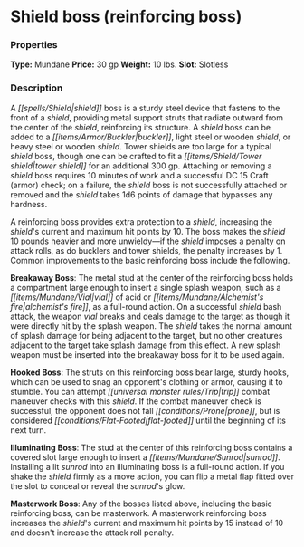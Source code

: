 ﻿---
Title: "Shield boss (reinforcing boss)"
Type: "Mundane"
Price: "30 gp"
Weight: "10 lbs."
Slot: "Slotless"
Description: |
  "A shield boss is a sturdy steel device that fastens to the front of a shield, providing metal support struts that radiate outward from the center of the shield, reinforcing its structure. A shield boss can be added to a buckler, light steel or wooden shield, or heavy steel or wooden shield. Tower shields are too large for a typical shield boss, though one can be crafted to fit a tower shield for an additional 300 gp. Attaching or removing a shield boss requires 10 minutes of work and a successful DC 15 Craft (armor) check; on a failure, the shield boss is not successfully attached or removed and the shield takes 1d6 points of damage that bypasses any hardness.
  A reinforcing boss provides extra protection to a shield, increasing the shield's current and maximum hit points by 10. The boss makes the shield 10 pounds heavier and more unwieldy—if the shield imposes a penalty on attack rolls, as do bucklers and tower shields, the penalty increases by 1. Common improvements to the basic reinforcing boss include the following.
  **Breakaway Boss**: The metal stud at the center of the reinforcing boss holds a compartment large enough to insert a single splash weapon, such as a vial of acid or alchemist's fire, as a full-round action. On a successful shield bash attack, the weapon vial breaks and deals damage to the target as though it were directly hit by the splash weapon. The shield takes the normal amount of splash damage for being adjacent to the target, but no other creatures adjacent to the target take splash damage from this effect. A new splash weapon must be inserted into the breakaway boss for it to be used again.
  **Hooked Boss**: The struts on this reinforcing boss bear large, sturdy hooks, which can be used to snag an opponent's clothing or armor, causing it to stumble. You can attempt trip combat maneuver checks with this shield. If the combat maneuver check is successful, the opponent does not fall prone, but is considered flat-footed until the beginning of its next turn.
  **Illuminating Boss**: The stud at the center of this reinforcing boss contains a covered slot large enough to insert a sunrod. Installing a lit sunrod into an illuminating boss is a full-round action. If you shake the shield firmly as a move action, you can flip a metal flap fitted over the slot to conceal or reveal the sunrod's glow.
  **Masterwork Boss**: Any of the bosses listed above, including the basic reinforcing boss, can be masterwork. A masterwork reinforcing boss increases the shield's current and maximum hit points by 15 instead of 10 and doesn't increase the attack roll penalty."
Sources: "['Melee Tactics Toolbox']"
---

# Shield boss (reinforcing boss)

### Properties

**Type:** Mundane **Price:** 30 gp **Weight:** 10 lbs. **Slot:** Slotless

### Description

A _[[spells/Shield|shield]]_ boss is a sturdy steel device that fastens to the front of a _shield_, providing metal support struts that radiate outward from the center of the _shield_, reinforcing its structure. A _shield_ boss can be added to a _[[items/Armor/Buckler|buckler]]_, light steel or wooden _shield_, or heavy steel or wooden _shield_. Tower shields are too large for a typical _shield_ boss, though one can be crafted to fit a _[[items/Shield/Tower shield|tower shield]]_ for an additional 300 gp. Attaching or removing a _shield_ boss requires 10 minutes of work and a successful DC 15 Craft (armor) check; on a failure, the _shield_ boss is not successfully attached or removed and the _shield_ takes 1d6 points of damage that bypasses any hardness.

A reinforcing boss provides extra protection to a _shield_, increasing the _shield_'s current and maximum hit points by 10. The boss makes the _shield_ 10 pounds heavier and more unwieldy—if the _shield_ imposes a penalty on attack rolls, as do bucklers and tower shields, the penalty increases by 1. Common improvements to the basic reinforcing boss include the following.

**Breakaway Boss**: The metal stud at the center of the reinforcing boss holds a compartment large enough to insert a single splash weapon, such as a _[[items/Mundane/Vial|vial]]_ of acid or _[[items/Mundane/Alchemist's fire|alchemist's fire]]_, as a full-round action. On a successful _shield_ bash attack, the weapon _vial_ breaks and deals damage to the target as though it were directly hit by the splash weapon. The _shield_ takes the normal amount of splash damage for being adjacent to the target, but no other creatures adjacent to the target take splash damage from this effect. A new splash weapon must be inserted into the breakaway boss for it to be used again.

**Hooked Boss**: The struts on this reinforcing boss bear large, sturdy hooks, which can be used to snag an opponent's clothing or armor, causing it to stumble. You can attempt _[[universal monster rules/Trip|trip]]_ combat maneuver checks with this _shield_. If the combat maneuver check is successful, the opponent does not fall _[[conditions/Prone|prone]]_, but is considered _[[conditions/Flat-Footed|flat-footed]]_ until the beginning of its next turn.

**Illuminating Boss**: The stud at the center of this reinforcing boss contains a covered slot large enough to insert a _[[items/Mundane/Sunrod|sunrod]]_. Installing a lit _sunrod_ into an illuminating boss is a full-round action. If you shake the _shield_ firmly as a move action, you can flip a metal flap fitted over the slot to conceal or reveal the _sunrod_'s glow.

**Masterwork Boss**: Any of the bosses listed above, including the basic reinforcing boss, can be masterwork. A masterwork reinforcing boss increases the _shield_'s current and maximum hit points by 15 instead of 10 and doesn't increase the attack roll penalty.

